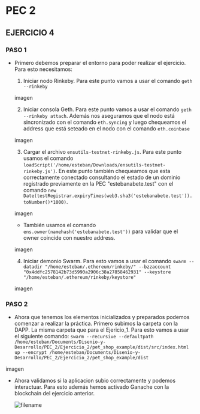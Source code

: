 # PEC 2
## EJERCICIO 4




### PASO 1
-   Primero debemos preparar el entorno para poder realizar el ejercicio. Para esto necesitamos:
    1.   Iniciar nodo Rinkeby. Para este punto vamos a usar el comando `geth --rinkeby`

    imagen

    2.   Iniciar consola Geth. Para este punto vamos a usar el comando `geth --rinkeby attach`. Además nos aseguramos que el nodo está sincronizado con el comando `eth.syncing` y luego chequeamos el address que está seteado en el nodo con el comando `eth.coinbase`

    imagen

    3.   Cargar el archivo `ensutils-testnet-rinkeby.js`. Para este punto usamos el comando `loadScript('/home/esteban/Downloads/ensutils-testnet-rinkeby.js')`. En este punto también chequeamos que esta correctamente conectado consultando el estado de un dominio registrado previamente en la PEC "estebanabete.test" con el comando `new Date(testRegistrar.expiryTimes(web3.sha3('estebanabete.test')).toNumber()*1000)`.
    
    imagen
    
    - También usamos el comando `ens.owner(namehash('estebanabete.test'))` para validar que el owner coincide con nuestro address.

    imagen


    4.   Iniciar demonio Swarm. Para esto vamos a usar el comando `swarm --datadir "/home/esteban/.ethereum/rinkeby/" --bzzaccount "0x4ddfc2578142b73d5990a2906c38a27858462931" --keystore "/home/esteban/.ethereum/rinkeby/keystore"`

    imagen


### PASO 2
-   Ahora que tenemos los elementos inicializados y preparados podemos comenzar a realizar la práctica. Primero subimos la carpeta con la DAPP. La misma carpeta que para el Ejericio_1.
Para esto vamos a usar el siguiente comando:
`swarm --recursive --defaultpath /home/esteban/Documents/Disenio-y-Desarrollo/PEC_2/Ejercicio_2/pet_shop_example/dist/src/index.html up --encrypt /home/esteban/Documents/Disenio-y-Desarrollo/PEC_2/Ejercicio_2/pet_shop_example/dist`

imagen

- Ahora validamos si la aplicacion subio correctamente y podemos interactuar. Para esto además hemos activado Ganache con la blockchain del ejercicio anterior.






  ![filename](https://github.com/egabete/Disenio-y-Desarrollo/blob/master/PEC_2/Ejercicio_4/img/filename.png)